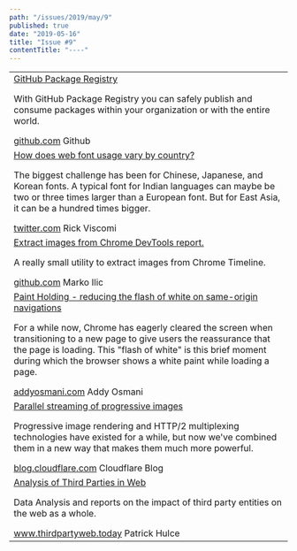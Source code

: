 ```yaml
---
path: "/issues/2019/may/9"
published: true
date: "2019-05-16"
title: "Issue #9"
contentTitle: "----"
---
```

<center>
	<table align="center" border="0" cellspacing="0" width="100%" height="100%" cellpadding="0">
    <tbody>
				<tr>
					<td>
            <div class="issue__content">
              <a href="https://github.com/features/package-registry" target="_blank" rel="noopener noreferrer">
                <span class="issue__content-title">GitHub Package Registry</span>
              </a>
							<p class="issue__content-desc">With GitHub Package Registry you can safely publish and consume packages within your organization or with the entire world.</p>
							<div class="issue__content-info"><a href="https://github.com/features/package-registry" target="_blank" rel="noopener noreferrer">github.com</a> <span>Github</span></div>
						</div>
					</td>
				</tr>
				<tr>
					<td>
            <div class="issue__content">
              <a href="https://twitter.com/gokul_i/status/1127168000497291264" target="_blank" rel="noopener noreferrer">
                <span class="issue__content-title">How does web font usage vary by country?</span>
              </a>
							<p class="issue__content-desc">The biggest challenge has been for Chinese, Japanese, and Korean fonts. A typical font for Indian languages can maybe be two or three times larger than a European font. But for East Asia, it can be a hundred times bigger.</p>
							<div class="issue__content-info"><a href="https://twitter.com/gokul_i/status/1127168000497291264" target="_blank" rel="noopener noreferrer">twitter.com</a> <span>Rick Viscomi</span></div>
						</div>
					</td>
				</tr>
				<tr>
					<td>
            <div class="issue__content">
              <a href="https://github.com/ilicmarko/devtools-timeline-images" target="_blank" rel="noopener noreferrer">
                <span class="issue__content-title">Extract images from Chrome DevTools report.</span>
              </a>
							<p class="issue__content-desc">A really small utility to extract images from Chrome Timeline.</p>
							<div class="issue__content-info"><a href="https://github.com/ilicmarko/devtools-timeline-images" target="_blank" rel="noopener noreferrer">github.com</a> <span>Marko Ilic</span></div>
						</div>
					</td>
				</tr>
				<tr>
					<td>
            <div class="issue__content">
              <a href="https://addyosmani.com/blog/paint-holding/" target="_blank" rel="noopener noreferrer">
                <span class="issue__content-title">Paint Holding - reducing the flash of white on same-origin navigations</span>
              </a>
							<p class="issue__content-desc">For a while now, Chrome has eagerly cleared the screen when transitioning to a new page to give users the reassurance that the page is loading. This "flash of white" is this brief moment during which the browser shows a white paint while loading a page.</p>
							<div class="issue__content-info"><a href="https://addyosmani.com/blog/paint-holding/" target="_blank" rel="noopener noreferrer">addyosmani.com</a> <span>Addy Osmani</span></div>
						</div>
					</td>
				</tr>
				<tr>
					<td>
            <div class="issue__content">
              <a href="https://blog.cloudflare.com/parallel-streaming-of-progressive-images/" target="_blank" rel="noopener noreferrer">
                <span class="issue__content-title">Parallel streaming of progressive images</span>
              </a>
							<p class="issue__content-desc">Progressive image rendering and HTTP/2 multiplexing technologies have existed for a while, but now we've combined them in a new way that makes them much more powerful.</p>
							<div class="issue__content-info"><a href="https://blog.cloudflare.com/parallel-streaming-of-progressive-images/" target="_blank" rel="noopener noreferrer">blog.cloudflare.com</a> <span>Cloudflare Blog</span></div>
						</div>
					</td>
				</tr>
				<tr>
					<td>
            <div class="issue__content">
              <a href="https://www.thirdpartyweb.today/" target="_blank" rel="noopener noreferrer">
                <span class="issue__content-title">Analysis of Third Parties in Web </span>
              </a>
							<p class="issue__content-desc">Data Analysis and reports on the impact of third party entities on the web as a whole.</p>
							<div class="issue__content-info"><a href="https://www.thirdpartyweb.today/" target="_blank" rel="noopener noreferrer">www.thirdpartyweb.today</a> <span>Patrick Hulce</span></div>
						</div>
					</td>
				</tr></tbody>
  </table>
</center>
